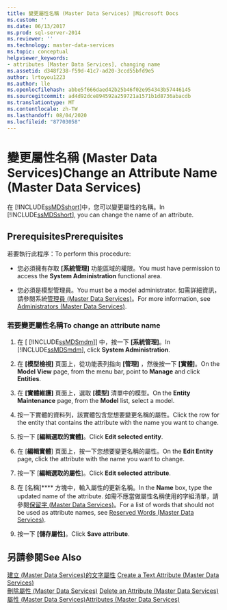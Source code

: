 ```yaml
---
title: 變更屬性名稱 (Master Data Services) |Microsoft Docs
ms.custom: ''
ms.date: 06/13/2017
ms.prod: sql-server-2014
ms.reviewer: ''
ms.technology: master-data-services
ms.topic: conceptual
helpviewer_keywords:
- attributes [Master Data Services], changing name
ms.assetid: d348f238-f59d-41c7-ad20-3ccd55bfd9e5
author: lrtoyou1223
ms.author: lle
ms.openlocfilehash: abbe5f666daed42b25b46f02e954343b57446145
ms.sourcegitcommit: ad4d92dce894592a259721a1571b1d8736abacdb
ms.translationtype: MT
ms.contentlocale: zh-TW
ms.lasthandoff: 08/04/2020
ms.locfileid: "87703058"
---
```

# <a name="change-an-attribute-name-master-data-services"></a><span data-ttu-id="1ae5e-102">變更屬性名稱 (Master Data Services)</span><span class="sxs-lookup"><span data-stu-id="1ae5e-102">Change an Attribute Name (Master Data Services)</span></span>
  <span data-ttu-id="1ae5e-103">在 [!INCLUDE[ssMDSshort](../includes/ssmdsshort-md.md)]中，您可以變更屬性的名稱。</span><span class="sxs-lookup"><span data-stu-id="1ae5e-103">In [!INCLUDE[ssMDSshort](../includes/ssmdsshort-md.md)], you can change the name of an attribute.</span></span>  
  
## <a name="prerequisites"></a><span data-ttu-id="1ae5e-104">Prerequisites</span><span class="sxs-lookup"><span data-stu-id="1ae5e-104">Prerequisites</span></span>  
 <span data-ttu-id="1ae5e-105">若要執行此程序：</span><span class="sxs-lookup"><span data-stu-id="1ae5e-105">To perform this procedure:</span></span>  
  
-   <span data-ttu-id="1ae5e-106">您必須擁有存取 **[系統管理]** 功能區域的權限。</span><span class="sxs-lookup"><span data-stu-id="1ae5e-106">You must have permission to access the **System Administration** functional area.</span></span>  
  
-   <span data-ttu-id="1ae5e-107">您必須是模型管理員。</span><span class="sxs-lookup"><span data-stu-id="1ae5e-107">You must be a model administrator.</span></span> <span data-ttu-id="1ae5e-108">如需詳細資訊，請參閱系統[管理員 &#40;Master Data Services&#41;](administrators-master-data-services.md)。</span><span class="sxs-lookup"><span data-stu-id="1ae5e-108">For more information, see [Administrators &#40;Master Data Services&#41;](administrators-master-data-services.md).</span></span>  
  
### <a name="to-change-an-attribute-name"></a><span data-ttu-id="1ae5e-109">若要變更屬性名稱</span><span class="sxs-lookup"><span data-stu-id="1ae5e-109">To change an attribute name</span></span>  
  
1.  <span data-ttu-id="1ae5e-110">在 [ [!INCLUDE[ssMDSmdm](../includes/ssmdsmdm-md.md)]] 中，按一下 **[系統管理]**。</span><span class="sxs-lookup"><span data-stu-id="1ae5e-110">In [!INCLUDE[ssMDSmdm](../includes/ssmdsmdm-md.md)], click **System Administration**.</span></span>  
  
2.  <span data-ttu-id="1ae5e-111">在 **[模型檢視]** 頁面上，從功能表列指向 **[管理]** ，然後按一下 **[實體]**。</span><span class="sxs-lookup"><span data-stu-id="1ae5e-111">On the **Model View** page, from the menu bar, point to **Manage** and click **Entities**.</span></span>  
  
3.  <span data-ttu-id="1ae5e-112">在 **[實體維護]** 頁面上，選取 **[模型]** 清單中的模型。</span><span class="sxs-lookup"><span data-stu-id="1ae5e-112">On the **Entity Maintenance** page, from the **Model** list, select a model.</span></span>  
  
4.  <span data-ttu-id="1ae5e-113">按一下實體的資料列，該實體包含您想要變更名稱的屬性。</span><span class="sxs-lookup"><span data-stu-id="1ae5e-113">Click the row for the entity that contains the attribute with the name you want to change.</span></span>  
  
5.  <span data-ttu-id="1ae5e-114">按一下 **[編輯選取的實體]**。</span><span class="sxs-lookup"><span data-stu-id="1ae5e-114">Click **Edit selected entity**.</span></span>  
  
6.  <span data-ttu-id="1ae5e-115">在 [**編輯實體**] 頁面上，按一下您想要變更名稱的屬性。</span><span class="sxs-lookup"><span data-stu-id="1ae5e-115">On the **Edit Entity** page, click the attribute with the name you want to change.</span></span>  
  
7.  <span data-ttu-id="1ae5e-116">按一下 [**編輯選取的屬性**]。</span><span class="sxs-lookup"><span data-stu-id="1ae5e-116">Click **Edit selected attribute**.</span></span>  
  
8.  <span data-ttu-id="1ae5e-117">在 [名稱]\*\*\*\* 方塊中，輸入屬性的更新名稱。</span><span class="sxs-lookup"><span data-stu-id="1ae5e-117">In the **Name** box, type the updated name of the attribute.</span></span> <span data-ttu-id="1ae5e-118">如需不應當做屬性名稱使用的字組清單，請參閱[保留字 &#40;Master Data Services&#41;](reserved-words-master-data-services.md)。</span><span class="sxs-lookup"><span data-stu-id="1ae5e-118">For a list of words that should not be used as attribute names, see [Reserved Words &#40;Master Data Services&#41;](reserved-words-master-data-services.md).</span></span>  
  
9. <span data-ttu-id="1ae5e-119">按一下 **[儲存屬性]**。</span><span class="sxs-lookup"><span data-stu-id="1ae5e-119">Click **Save attribute**.</span></span>  
  
## <a name="see-also"></a><span data-ttu-id="1ae5e-120">另請參閱</span><span class="sxs-lookup"><span data-stu-id="1ae5e-120">See Also</span></span>  
 <span data-ttu-id="1ae5e-121">[建立 &#40;Master Data Services&#41;的文字屬性](create-a-text-attribute-master-data-services.md) </span><span class="sxs-lookup"><span data-stu-id="1ae5e-121">[Create a Text Attribute &#40;Master Data Services&#41;](create-a-text-attribute-master-data-services.md) </span></span>  
 <span data-ttu-id="1ae5e-122">[刪除屬性 &#40;Master Data Services&#41;](delete-an-attribute-master-data-services.md) </span><span class="sxs-lookup"><span data-stu-id="1ae5e-122">[Delete an Attribute &#40;Master Data Services&#41;](delete-an-attribute-master-data-services.md) </span></span>  
 [<span data-ttu-id="1ae5e-123">屬性 &#40;Master Data Services&#41;</span><span class="sxs-lookup"><span data-stu-id="1ae5e-123">Attributes &#40;Master Data Services&#41;</span></span>](attributes-master-data-services.md)  
  
  
